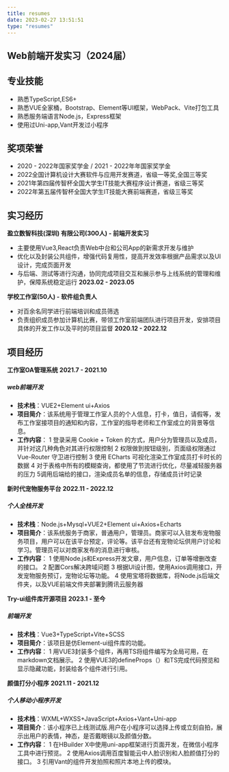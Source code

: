 ```yaml
---
title: resumes
date: 2023-02-27 13:51:51
type: "resumes"
--- 
```


##  Web前端开发实习（2024届）





##  专业技能 
- 熟悉TypeScript,ES6+
- 熟悉VUE全家桶，Bootstrap、Element等UI框架，WebPack、Vite打包工具
- 熟悉服务端语言Node.js，Express框架
- 使用过Uni-app,Vant开发过小程序


##  奖项荣誉 
- 2020 - 2022年国家奖学金 / 2021 - 2022年年国家奖学金
- 2022全国计算机设计大赛软件与应用开发赛道，省级一等奖,全国三等奖
- 2021年第四届传智杯全国大学生IT技能大赛程序设计赛道，省级三等奖
- 2022年第五届传智杯全国大学生IT技能大赛前端赛道，省级三等奖

## 实习经历

**盈立数智科技(深圳) 有限公司(300人) - 前端开发实习**
- 主要使用Vue3,React负责Web中台和公司App的新需求开发与维护
- 优化以及封装公共组件，增强代码复用性，提高开发效率根据产品需求以及UI设计，完成页面开发
- 与后端、测试等进行沟通，协同完成项目交互和展示参与上线系统的管理和维护，保障系统稳定运行
**2023.02 - 2023.05**

**学校工作室(50人) - 软件组负责人**
- 对百余名同学进行前端培训和成员筛选
- 负责组织成员参加计算机比赛，带领工作室前端团队进行项目开发，安排项目具体的开发工作以及平时的项目监督
**2020.12 - 2022.12**

##  项目经历

**工作室OA管理系统**
**2021.7 - 2021.10**

##### web前端开发
- **技术栈**：VUE2+Element ui+Axios
- **项目简介**：该系统用于管理工作室人员的个人信息，打卡，值日，请假等，发布工作室接项目的通知和内容，工作室的指导老师和工作室成立的背景等信息。
- **工作内容**：
1 登录采用 Cookie + Token 的方式，用户分为管理员以及成员，并针对这几种角色对其进行权限控制
2 权限做到按钮级别，页面级权限通过 Vue-Router 守卫进行控制
3 使用 ECharts 可视化渲染工作室成员打卡时长的数据
4 对于表格中所有的模糊查询，都使用了节流进行优化，尽量减轻服务器的压力
5调用后端给的接口，渲染成员名单的信息，存储成员计时记录



**新时代宠物服务平台**
**2022.11 - 2022.12**

##### 个人全栈开发
- **技术栈**：Node.js+Mysql+VUE2+Element ui+Axios+Echarts
- **项目简介**：该系统服务于商家，普通用户，管理员。商家可以入驻发布宠物服务项目，用户可以在该平台预定，评论等。该平台还有宠物论坛供用户讨论和学习。管理员可以对商家发布的消息进行审核。
- **工作内容**：
1 使用Node.js和Express开发文章，用户信息，订单等增删改查的接口。
2 配置Cors解决跨域问题
3 根据UI设计图，使用Axios调用接口，开发宠物服务预订，宠物论坛等功能。
4 使用宝塔将数据库，将Node.js后端文件夹，以及VUE前端文件夹部署到腾讯云服务器


**Try-ui组件库开源项目**
**2023.1 - 至今**

##### 前端开发
- **技术栈**：Vue3+TypeScript+Vite+SCSS
- **项目简介**：该项目是仿Element-ui组件库的功能。
- **工作内容**：
1 用VUE3封装多个组件，再用TS将组件编写为全局可用，在markdown文档展示。
2 使用VUE3的defineProps（）和TS完成代码预览和显示隐藏功能，封装给各个组件进行引用。

**颜值打分小程序**
**2021.11 - 2021.12**

##### 个人移动小程序开发
- **技术栈**：WXML+WXSS+JavaScript+Axios+Vant+Uni-app
- **项目简介**：该小程序已上线测试版.用户在小程序可以选择上传或立刻自拍，展示出用户的表情，神态，是否戴眼镜以及颜值分数。
- **工作内容**：
1 在HBuilder X中使用uni-app框架进行页面开发，在微信小程序工具中进行预览。
2 使用Axios调用百度智能云中人脸识别和人脸颜值打分的接口。
3 引用Vant的组件开发拍照和照片本地上传的模块。

